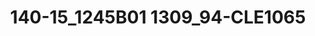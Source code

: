 ---
title: 140-15_1245B01 1309_94-CLE1065
image: 140-15_1245B01 1309_94-CLE1065.jpg
brand: thumbs
layout: vestito
---